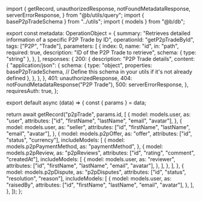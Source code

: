 import {
  getRecord,
  unauthorizedResponse,
  notFoundMetadataResponse,
  serverErrorResponse,
} from "@b/utils/query";
import { baseP2pTradeSchema } from "../utils";
import { models } from "@b/db";

export const metadata: OperationObject = {
  summary: "Retrieves detailed information of a specific P2P Trade by ID",
  operationId: "getP2pTradeById",
  tags: ["P2P", "Trade"],
  parameters: [
    {
      index: 0,
      name: "id",
      in: "path",
      required: true,
      description: "ID of the P2P Trade to retrieve",
      schema: { type: "string" },
    },
  ],
  responses: {
    200: {
      description: "P2P Trade details",
      content: {
        "application/json": {
          schema: {
            type: "object",
            properties: baseP2pTradeSchema, // Define this schema in your utils if it's not already defined
          },
        },
      },
    },
    401: unauthorizedResponse,
    404: notFoundMetadataResponse("P2P Trade"),
    500: serverErrorResponse,
  },
  requiresAuth: true,
};

export default async (data) => {
  const { params } = data;

  return await getRecord("p2pTrade", params.id, [
    {
      model: models.user,
      as: "user",
      attributes: ["id", "firstName", "lastName", "email", "avatar"],
    },
    {
      model: models.user,
      as: "seller",
      attributes: ["id", "firstName", "lastName", "email", "avatar"],
    },
    {
      model: models.p2pOffer,
      as: "offer",
      attributes: ["id", "status", "currency"],
      includeModels: [
        {
          model: models.p2pPaymentMethod,
          as: "paymentMethod",
        },
        {
          model: models.p2pReview,
          as: "p2pReviews",
          attributes: ["id", "rating", "comment", "createdAt"],
          includeModels: [
            {
              model: models.user,
              as: "reviewer",
              attributes: ["id", "firstName", "lastName", "email", "avatar"],
            },
          ],
        },
      ],
    },
    {
      model: models.p2pDispute,
      as: "p2pDisputes",
      attributes: ["id", "status", "resolution", "reason"],
      includeModels: [
        {
          model: models.user,
          as: "raisedBy",
          attributes: ["id", "firstName", "lastName", "email", "avatar"],
        },
      ],
    },
  ]);
};
